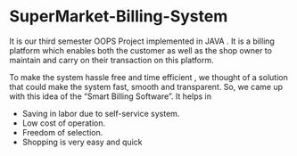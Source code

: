 # SuperMarket-Billing-System
It is our third semester OOPS Project implemented in JAVA . It is a billing platform which enables both the customer as well as the shop owner to maintain and carry on their transaction on this platform.


To make the system hassle free and time efficient , we thought of a solution
that could make the system fast, smooth and transparent. So, we came up
with this idea of the “Smart Billing Software”. It helps in


- Saving in labor due to self-service system.
- Low cost of operation.
- Freedom of selection.
- Shopping is very easy and quick
